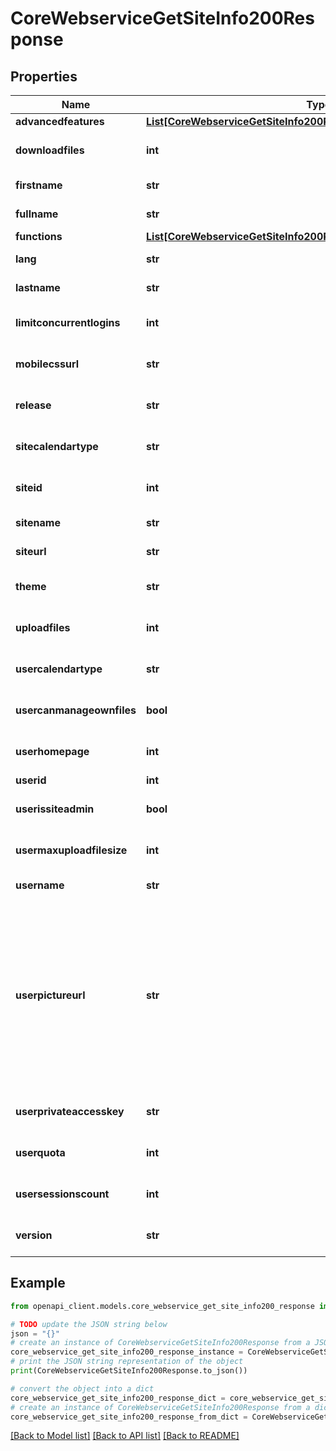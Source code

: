 # CoreWebserviceGetSiteInfo200Response


## Properties

Name | Type | Description | Notes
------------ | ------------- | ------------- | -------------
**advancedfeatures** | [**List[CoreWebserviceGetSiteInfo200ResponseAdvancedfeaturesInner]**](CoreWebserviceGetSiteInfo200ResponseAdvancedfeaturesInner.md) |  | [optional] 
**downloadfiles** | **int** | 1 if users are allowed to download files, 0 if not | [optional] [default to null]
**firstname** | **str** | first name | [default to 'null']
**fullname** | **str** | user full name | [default to 'null']
**functions** | [**List[CoreWebserviceGetSiteInfo200ResponseFunctionsInner]**](CoreWebserviceGetSiteInfo200ResponseFunctionsInner.md) |  | 
**lang** | **str** | Current language. | [default to 'null']
**lastname** | **str** | last name | [default to 'null']
**limitconcurrentlogins** | **int** | Number of concurrent sessions allowed | [optional] [default to null]
**mobilecssurl** | **str** | Mobile custom CSS theme | [optional] [default to 'null']
**release** | **str** | Moodle release number | [optional] [default to 'null']
**sitecalendartype** | **str** | Calendar type set in the site. | [optional] [default to 'null']
**siteid** | **int** | Site course ID | [optional] [default to null]
**sitename** | **str** | site name | [default to 'null']
**siteurl** | **str** | site url | [default to 'null']
**theme** | **str** | Current theme for the user. | [optional] [default to 'null']
**uploadfiles** | **int** | 1 if users are allowed to upload files, 0 if not | [optional] [default to null]
**usercalendartype** | **str** | Calendar typed used by the user. | [optional] [default to 'null']
**usercanmanageownfiles** | **bool** | true if the user can manage his own files | [optional] [default to False]
**userhomepage** | **int** | the default home page for the user: 0 for the site home, 1 for dashboard | [optional] [default to null]
**userid** | **int** | user id | 
**userissiteadmin** | **bool** | Whether the user is a site admin or not. | [optional] [default to False]
**usermaxuploadfilesize** | **int** | user max upload file size (bytes). -1 means the user can ignore the upload file size | [optional] [default to null]
**username** | **str** | username | [default to 'null']
**userpictureurl** | **str** | the user profile picture.                     Warning: this url is the public URL that only works when forcelogin is set to NO and guestaccess is set to YES.                     In order to retrieve user profile pictures independently of the Moodle config, replace \&quot;pluginfile.php\&quot; by                     \&quot;webservice/pluginfile.php?token&#x3D;WSTOKEN&amp;file&#x3D;\&quot;                     Of course the user can only see profile picture depending                     on his/her permissions. Moreover it is recommended to use HTTPS too. | [default to 'null']
**userprivateaccesskey** | **str** | Private user access key for fetching files. | [optional] [default to 'null']
**userquota** | **int** | user quota (bytes). 0 means user can ignore the quota | [optional] [default to null]
**usersessionscount** | **int** | Number of active sessions for current user.                     Only returned when limitconcurrentlogins is used. | [optional] [default to null]
**version** | **str** | Moodle version number | [optional] [default to 'null']

## Example

```python
from openapi_client.models.core_webservice_get_site_info200_response import CoreWebserviceGetSiteInfo200Response

# TODO update the JSON string below
json = "{}"
# create an instance of CoreWebserviceGetSiteInfo200Response from a JSON string
core_webservice_get_site_info200_response_instance = CoreWebserviceGetSiteInfo200Response.from_json(json)
# print the JSON string representation of the object
print(CoreWebserviceGetSiteInfo200Response.to_json())

# convert the object into a dict
core_webservice_get_site_info200_response_dict = core_webservice_get_site_info200_response_instance.to_dict()
# create an instance of CoreWebserviceGetSiteInfo200Response from a dict
core_webservice_get_site_info200_response_from_dict = CoreWebserviceGetSiteInfo200Response.from_dict(core_webservice_get_site_info200_response_dict)
```
[[Back to Model list]](../README.md#documentation-for-models) [[Back to API list]](../README.md#documentation-for-api-endpoints) [[Back to README]](../README.md)


